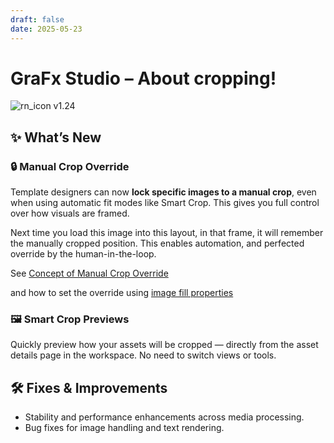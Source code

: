 ```yaml
---
draft: false
date: 2025-05-23
---
```


# GraFx Studio – About cropping!

![rn_icon](/assets/icon-GraFx-Studio.svg) <span class="version-label">v1.24</span>

## ✨ What’s New

### 🔒 Manual Crop Override
Template designers can now **lock specific images to a manual crop**, even when using automatic fit modes like Smart Crop. This gives you full control over how visuals are framed.

Next time you load this image into this layout, in that frame, it will remember the manually cropped position. This enables automation, and perfected override by the human-in-the-loop.

See [Concept of Manual Crop Override](/GraFx-Studio/concepts/manual-crop-override/)

and how to set the override using [image fill properties](/GraFx-Studio/guides/image-frame/#fill-properties)

### 🖼️ Smart Crop Previews
Quickly preview how your assets will be cropped — directly from the asset details page in the workspace. No need to switch views or tools.

## 🛠️ Fixes & Improvements

- Stability and performance enhancements across media processing.
- Bug fixes for image handling and text rendering.
